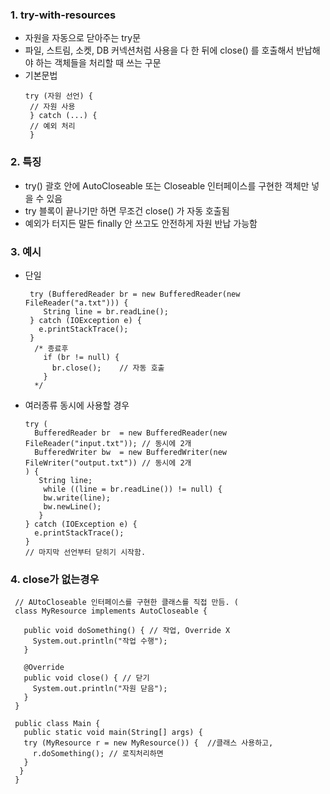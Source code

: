 ### 1. try-with-resources
 - 자원을 자동으로 닫아주는 try문
 - 파일, 스트림, 소켓, DB 커넥션처럼 사용을 다 한 뒤에 close() 를 호출해서 반납해야 하는 객체들을 처리할 때 쓰는 구문 
 - 기본문법
   ```
   try (자원 선언) {
    // 자원 사용
    } catch (...) {
    // 예외 처리
    }
   ```

### 2. 특징
 - try() 괄호 안에 AutoCloseable 또는 Closeable 인터페이스를 구현한 객체만 넣을 수 있음
 - try 블록이 끝나기만 하면 무조건 close() 가 자동 호출됨
 - 예외가 터지든 말든 finally 안 쓰고도 안전하게 자원 반납 가능함

### 3. 예시
- 단일
  ```
   try (BufferedReader br = new BufferedReader(new FileReader("a.txt"))) {
      String line = br.readLine();
   } catch (IOException e) {
     e.printStackTrace();
   }
    /* 종료후
      if (br != null) {
        br.close();    // 자동 호출
      }
    */
   ```
- 여러종류 동시에 사용할 경우
   ```
   try (
     BufferedReader br  = new BufferedReader(new FileReader("input.txt")); // 동시에 2개
     BufferedWriter bw  = new BufferedWriter(new FileWriter("output.txt")) // 동시에 2개
   ) {
      String line;
       while ((line = br.readLine()) != null) {
       bw.write(line);
       bw.newLine();
      }
   } catch (IOException e) {
     e.printStackTrace();
   }
   // 마지막 선언부터 닫히기 시작함.
   ```

### 4. close가 없는경우
```
 // AUtoCloseable 인터페이스를 구현한 클래스를 직접 만듬. (
 class MyResource implements AutoCloseable {

   public void doSomething() { // 작업, Override X
     System.out.println("작업 수행"); 
   }

   @Override
   public void close() { // 닫기
     System.out.println("자원 닫음");
   }
 }

 public class Main {
   public static void main(String[] args) {
   try (MyResource r = new MyResource()) {  //클래스 사용하고,
     r.doSomething(); // 로직처리하면
   } 
  }
 }
```